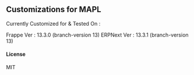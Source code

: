 ## Customizations for MAPL

Currently Customized for & Tested On :

Frappe Ver : 13.3.0 (branch-version 13)
ERPNext Ver : 13.3.1 (branch-version 13)

#### License

MIT

